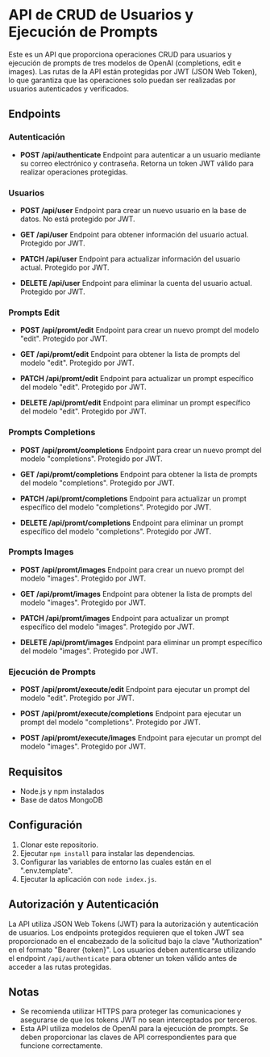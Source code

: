# API de CRUD de Usuarios y Ejecución de Prompts

Este es un API que proporciona operaciones CRUD para usuarios y ejecución de prompts de tres modelos de OpenAI (completions, edit e images). Las rutas de la API están protegidas por JWT (JSON Web Token), lo que garantiza que las operaciones solo puedan ser realizadas por usuarios autenticados y verificados.

## Endpoints

### Autenticación

- **POST /api/authenticate**
  Endpoint para autenticar a un usuario mediante su correo electrónico y contraseña. Retorna un token JWT válido para realizar operaciones protegidas.

### Usuarios

- **POST /api/user**
  Endpoint para crear un nuevo usuario en la base de datos. No está protegido por JWT.

- **GET /api/user**
  Endpoint para obtener información del usuario actual. Protegido por JWT.

- **PATCH /api/user**
  Endpoint para actualizar información del usuario actual. Protegido por JWT.

- **DELETE /api/user**
  Endpoint para eliminar la cuenta del usuario actual. Protegido por JWT.

### Prompts Edit

- **POST /api/promt/edit**
  Endpoint para crear un nuevo prompt del modelo "edit". Protegido por JWT.

- **GET /api/promt/edit**
  Endpoint para obtener la lista de prompts del modelo "edit". Protegido por JWT.

- **PATCH /api/promt/edit**
  Endpoint para actualizar un prompt específico del modelo "edit". Protegido por JWT.

- **DELETE /api/promt/edit**
  Endpoint para eliminar un prompt específico del modelo "edit". Protegido por JWT.

### Prompts Completions

- **POST /api/promt/completions**
  Endpoint para crear un nuevo prompt del modelo "completions". Protegido por JWT.

- **GET /api/promt/completions**
  Endpoint para obtener la lista de prompts del modelo "completions". Protegido por JWT.

- **PATCH /api/promt/completions**
  Endpoint para actualizar un prompt específico del modelo "completions". Protegido por JWT.

- **DELETE /api/promt/completions**
  Endpoint para eliminar un prompt específico del modelo "completions". Protegido por JWT.

### Prompts Images

- **POST /api/promt/images**
  Endpoint para crear un nuevo prompt del modelo "images". Protegido por JWT.

- **GET /api/promt/images**
  Endpoint para obtener la lista de prompts del modelo "images". Protegido por JWT.

- **PATCH /api/promt/images**
  Endpoint para actualizar un prompt específico del modelo "images". Protegido por JWT.

- **DELETE /api/promt/images**
  Endpoint para eliminar un prompt específico del modelo "images". Protegido por JWT.

### Ejecución de Prompts

- **POST /api/promt/execute/edit**
  Endpoint para ejecutar un prompt del modelo "edit". Protegido por JWT.

- **POST /api/promt/execute/completions**
  Endpoint para ejecutar un prompt del modelo "completions". Protegido por JWT.

- **POST /api/promt/execute/images**
  Endpoint para ejecutar un prompt del modelo "images". Protegido por JWT.

## Requisitos

- Node.js y npm instalados
- Base de datos MongoDB

## Configuración

1. Clonar este repositorio.
2. Ejecutar `npm install` para instalar las dependencias.
3. Configurar las variables de entorno las cuales están en el ".env.template".
4. Ejecutar la aplicación con `node index.js`.

## Autorización y Autenticación

La API utiliza JSON Web Tokens (JWT) para la autorización y autenticación de usuarios. Los endpoints protegidos requieren que el token JWT sea proporcionado en el encabezado de la solicitud bajo la clave "Authorization" en el formato "Bearer {token}". Los usuarios deben autenticarse utilizando el endpoint `/api/authenticate` para obtener un token válido antes de acceder a las rutas protegidas.

## Notas

- Se recomienda utilizar HTTPS para proteger las comunicaciones y asegurarse de que los tokens JWT no sean interceptados por terceros.
- Esta API utiliza modelos de OpenAI para la ejecución de prompts. Se deben proporcionar las claves de API correspondientes para que funcione correctamente.

